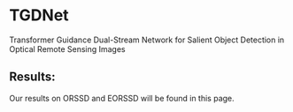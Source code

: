 # TGDNet
Transformer Guidance Dual-Stream Network for Salient Object Detection in Optical Remote Sensing Images

## Results:
Our results on ORSSD and EORSSD will be found in this page.
